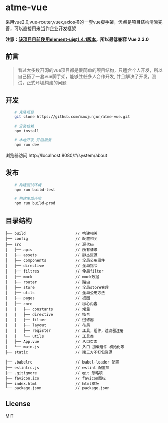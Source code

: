 # atme-vue
采用vue2.0,vue-router,vuex,axios搭的一套vue脚手架，优点是项目结构清晰完善，可以直接用来当作企业开发框架

**注意：该项目目前使用element-ui@1.4.1版本，所以最低兼容 Vue 2.3.0**

## 前言
> 看过大多数开源的vue项目都是很简单的项目结构，只适合个人开发，所以自己搭了一套vue脚手架，能够胜任多人合作开发, 并且解决了开发，测试，正式环境构建的问题


## 开发
```bash
    # 克隆项目
    git clone https://github.com/maxjunjun/atme-vue.git

    # 安装依赖
    npm install

    # 本地开发 开启服务
    npm run dev
```
浏览器访问 http://localhost:8080/#/system/about

## 发布
```bash
    # 构建测试环境
    npm run build-test

    # 构建生成环境
    npm run build-prod
```

## 目录结构
```shell
├── build                      // 构建相关  
├── config                     // 配置相关
├── src                        // 源代码
│   ├── apis                   // 所有请求
│   ├── assets                 // 静态资源
│   ├── components             // 全局公用组件
│   ├── directive              // 全局指令
│   ├── filtres                // 全局filter
│   ├── mock                   // mock数据
│   ├── router                 // 路由
│   ├── store                  // 全局store管理
│   ├── utils                  // 全局公用方法
│   ├── pages                  // 视图
|   ├── core                   // 核心内容
|   |   ├── constants          // 常量
|   |   ├── directive          // 指令
|   |   ├── filter             // 过滤器 
|   |   ├── layout             // 布局 
|   |   ├── register           // 工具，组件，过滤器注册
|   |   └── utils              // 工具类
│   ├── App.vue                // 入口页面
│   └── main.js                // 入口 加载组件 初始化等
├── static                     // 第三方不打包资源

├── .babelrc                   // babel-loader 配置
├── eslintrc.js                // eslint 配置项
├── .gitignore                 // git 忽略项
├── favicon.ico                // favicon图标
├── index.html                 // html模板
└── package.json               // package.json

```

## License

MIT
